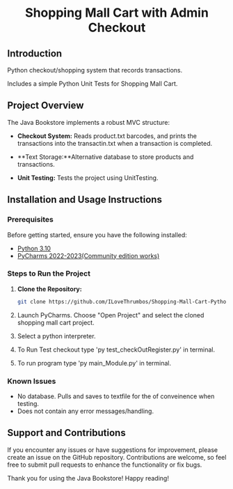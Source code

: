 <h1 align="center">Shopping Mall Cart with Admin Checkout</h1>

## Introduction
Python checkout/shopping system that records transactions.

Includes a simple Python Unit Tests for Shopping Mall Cart. 

## Project Overview

The Java Bookstore implements a robust MVC structure:

- **Checkout System:** Reads product.txt barcodes, and prints the transactions into the transactin.txt when a transaction is completed.
  
- **Text Storage:**Alternative database to store products and transactions.

- **Unit Testing:** Tests the project using UnitTesting.


## Installation and Usage Instructions

### Prerequisites

Before getting started, ensure you have the following installed:

- [Python 3.10](https://www.python.org/downloads/)
- [PyCharms 2022-2023(Community edition works)](https://www.jetbrains.com/pycharm/download/?section=windows) 



### Steps to Run the Project

1. **Clone the Repository:**

   ```bash
   git clone https://github.com/ILoveThrumbos/Shopping-Mall-Cart-Python-Tests.git
2. Launch PyCharms.
   Choose "Open Project" and select the cloned shopping mall cart project.
3. Select a python interpreter.
4. To Run Test checkout type 'py test_checkOutRegister.py' in terminal.
5. To run program type 'py main_Module.py' in terminal.

### Known Issues
   - No database. Pulls and saves to textfile for the of conveinence when testing. 
   - Does not contain any error messages/handling.

## Support and Contributions
If you encounter any issues or have suggestions for improvement, please create an issue on the GitHub repository. Contributions are welcome, so feel free to submit pull requests to enhance the functionality or fix bugs.

Thank you for using the Java Bookstore! Happy reading!
